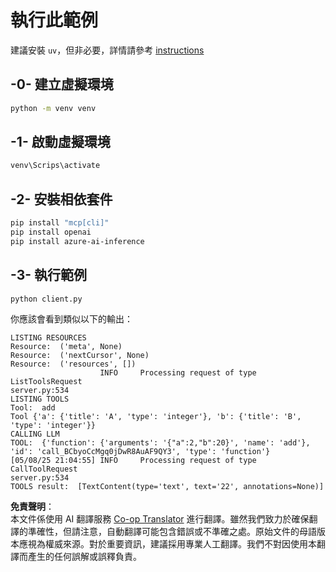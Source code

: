 <!--
CO_OP_TRANSLATOR_METADATA:
{
  "original_hash": "24531f2b6b0f7fa3839accf4dc10088a",
  "translation_date": "2025-07-13T19:15:12+00:00",
  "source_file": "03-GettingStarted/03-llm-client/solution/python/README.md",
  "language_code": "tw"
}
-->
# 執行此範例

建議安裝 `uv`，但非必要，詳情請參考 [instructions](https://docs.astral.sh/uv/#highlights)

## -0- 建立虛擬環境

```bash
python -m venv venv
```

## -1- 啟動虛擬環境

```bash
venv\Scrips\activate
```

## -2- 安裝相依套件

```bash
pip install "mcp[cli]"
pip install openai
pip install azure-ai-inference
```

## -3- 執行範例

```bash
python client.py
```

你應該會看到類似以下的輸出：

```text
LISTING RESOURCES
Resource:  ('meta', None)
Resource:  ('nextCursor', None)
Resource:  ('resources', [])
                    INFO     Processing request of type ListToolsRequest                                                                               server.py:534
LISTING TOOLS
Tool:  add
Tool {'a': {'title': 'A', 'type': 'integer'}, 'b': {'title': 'B', 'type': 'integer'}}
CALLING LLM
TOOL:  {'function': {'arguments': '{"a":2,"b":20}', 'name': 'add'}, 'id': 'call_BCbyoCcMgq0jDwR8AuAF9QY3', 'type': 'function'}
[05/08/25 21:04:55] INFO     Processing request of type CallToolRequest                                                                                server.py:534
TOOLS result:  [TextContent(type='text', text='22', annotations=None)]
```

**免責聲明**：  
本文件係使用 AI 翻譯服務 [Co-op Translator](https://github.com/Azure/co-op-translator) 進行翻譯。雖然我們致力於確保翻譯的準確性，但請注意，自動翻譯可能包含錯誤或不準確之處。原始文件的母語版本應視為權威來源。對於重要資訊，建議採用專業人工翻譯。我們不對因使用本翻譯而產生的任何誤解或誤釋負責。